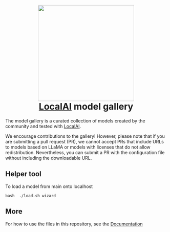 <h1 align="center">
  <br>
  <img height="300" src="https://github.com/go-skynet/model-gallery/assets/2420543/7a6a8183-6d0a-4dc4-8e1d-f2672fab354e"> <br>
  <a href="https://github.com/go-skynet/LocalAI">LocalAI</a> model gallery
<br>
</h1>

The model gallery is a curated collection of models created by the community and tested with [LocalAI](https://github.com/go-skynet/LocalAI).

We encourage contributions to the gallery! However, please note that if you are submitting a pull request (PR), we cannot accept PRs that include URLs to models based on LLaMA or models with licenses that do not allow redistribution. Nevertheless, you can submit a PR with the configuration file without including the downloadable URL.


## Helper tool

To load a model from main onto localhost

```shell
bash  ./load.sh wizard
```

## More 
For how to use the files in this repository, see the [Documentation](https://localai.io/models/)
